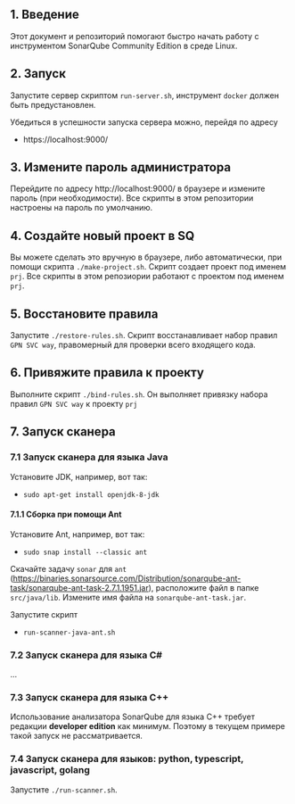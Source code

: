 ## 1. Введение

Этот документ и репозиторий помогают быстро начать работу с инструментом SonarQube Community Edition в среде Linux.

## 2. Запуск

Запустите сервер скриптом `run-server.sh`, инструмент `docker` должен быть предустановлен.

Убедиться в успешности запуска сервера можно, перейдя по адресу

- https://localhost:9000/

## 3. Измените пароль администратора

Перейдите по адресу http://localhost:9000/ в браузере и измените пароль (при необходимости). Все скрипты в этом репозитории настроены на пароль по умолчанию.

## 4. Создайте новый проект в SQ

Вы можете сделать это вручную в браузере, либо автоматически, при помощи скрипта `./make-project.sh`. Скрипт создает проект под именем `prj`. Все скрипты в этом репозиории работают с проектом под именем `prj`.

## 5. Восстановите правила

Запустите `./restore-rules.sh`. Скрипт восстанавливает набор правил `GPN SVC way`, правомерный для проверки всего входящего кода.

## 6. Привяжите правила к проекту

Выполните скрипт `./bind-rules.sh`. Он выполняет привязку набора правил `GPN SVC way` к проекту `prj`

## 7. Запуск сканера

### 7.1 Запуск сканера для языка Java

Установите JDK, например, вот так:

- `sudo apt-get install openjdk-8-jdk`

#### 7.1.1 Сборка при помощи Ant

Установите Ant, например, вот так:

- `sudo snap install --classic ant`

Скачайте задачу `sonar` для `ant` (https://binaries.sonarsource.com/Distribution/sonarqube-ant-task/sonarqube-ant-task-2.7.1.1951.jar), расположите файл в папке `src/java/lib`. Измените имя файла на `sonarqube-ant-task.jar`.

Запустите скрипт

- `run-scanner-java-ant.sh`

### 7.2 Запуск сканера для языка C#

...

### 7.3 Запуск сканера для языка C++

Использование анализатора SonarQube для языка C++ требует редакции **developer edition** как минимум. Поэтому в текущем примере такой запуск не рассматривается.

### 7.4 Запуск сканера для языков: python, typescript, javascript, golang

Запустите `./run-scanner.sh`.